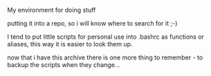 My environment for doing stuff

putting it into a repo, so i will know where to search for it ;-)

I tend to put little scripts for personal use into .bashrc as functions or aliases, this way it is easier to look them up.

now that i have this archive there is one more thing to remember - to backup the scripts when they change...
